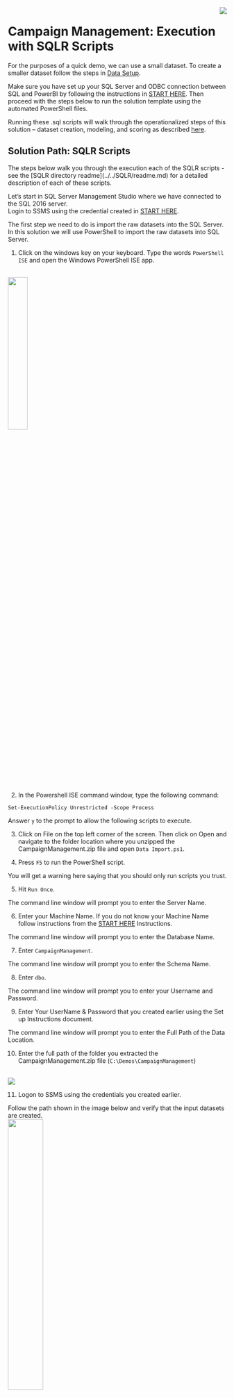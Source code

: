 <img src="../Images/management.png" align="right">
<h1>Campaign Management:
Execution with SQLR Scripts</h1>


For the purposes of a quick demo, we can use a small dataset. To create a smaller dataset follow the steps in <a href="Data_Setup.md">Data Setup</a>.

Make sure you have set up your SQL Server and ODBC connection between SQL and PowerBI by following the instructions in <a href="START_HERE.md">START HERE</a>.  Then proceed with the steps below to run the solution template using the automated PowerShell files. 


Running these .sql scripts will walk through the operationalized steps of this solution  – dataset creation, modeling, and scoring as described  [here](../data-scientist.md).

<h2>Solution Path:  SQLR Scripts</h2>
The steps below walk you through the execution each of the SQLR scripts - see the [SQLR directory readme](../../SQLR/readme.md) for a detailed description of each of these scripts.

Let’s start in SQL Server Management Studio where we have connected to the SQL 2016 server.  
Login to SSMS using the credential created in [START HERE](START_HERE.md).

The first step we need to do is import the raw datasets into the SQL Server. In this solution we will use PowerShell to import the raw datasets into SQL Server.  
 

1.	Click on the windows key on your keyboard. Type the words `PowerShell ISE` and open the Windows PowerShell ISE app.
<br/>
<img src="../Images/ps1.png" width="30%" >

2.	In the Powershell ISE command window, type the following command:
 ```
 Set-ExecutionPolicy Unrestricted -Scope Process
 ```
Answer `y` to the prompt to allow the following scripts to execute.

3.	Click on File on the top left corner of the screen. Then click on Open and navigate to the folder location where you unzipped the CampaignManagement.zip file and open `Data Import.ps1`.

4.	Press `F5` to run the PowerShell script.

 You will get a warning here saying that you should only run scripts you trust.

5.	Hit `Run Once`.

 The command line window will prompt you to enter the Server Name.

6.	Enter your Machine Name. If you do not know your Machine Name follow instructions from the [START HERE](START_HERE.md) Instructions.

 The command line window will prompt you to enter the Database Name.

7.	Enter `CampaignManagement`.

 The command line window will prompt you to enter the Schema Name.

8.	Enter `dbo`.

 The command line window will prompt you to enter your Username and Password. 

9.	Enter Your UserName & Password that you created earlier using the Set up Instructions document.

 The command line window will prompt you to enter the Full Path of the Data Location.

10.	Enter the full path of the folder you extracted the CampaignManagement.zip file (`C:\Demos\CampaignManagement`)
 <br/>
 <img src="../Images/sqlr10.png" > 
	 

11.	Logon to SSMS using the credentials you created earlier. 

 Follow the path shown in the image below and verify that the input datasets are created.
 <br/>
 <img src="../Images/sqlr11.png" width="40%"> 

 All the required input data sets have been created. Now we can move on to preprocessing the input datasets.

<h2>Preprocessing</h2>

12.	Open a new Query and type `USE CampaignManagement` into the query and `Execute`
 <br/>
 <img src="../Images/sqlr12.png" width="75%"> 

13.	Open `step2(a)_preprocessing_market_touchdown.sql` and click on `Execute`.

 This step creates the treats the market touchdown dataset for outliers
 <br/>
 <img src="../Images/sqlr13.png" width="75%"> 


14.	Open 2.	`step2(b)_preprocessing_lead_demography.sql` and click on `Execute`.

 This step creates the treats the target demography dataset for missing values.
 <br/>
 <img src="../Images/sqlr14.png" width="75%"> 

<h2>Feature Engineering</h2>

 Once the preprocessing is done, it’s now time to perform feature engineering on the market touchdown dataset.

15.	Open `step3_feature_engineering_market_touchdown.sql` and click on `Execute`.

 This step creates the new variables in the market touchdown dataset by aggregating the data in multiple levels.  The table is aggregated at a lead level, so variables like channel which will have more than one value for each user are pivoted and aggregated to variables like SMS count, Email count, Call Count, Last Communication Channel, Second Last Communication Channel etc. 
<br/>
<img src="../Images/sqlr15.png" width="75%"> 

 Take a look at the features created by running the following query in SSMS:
 ```
 SELECT TOP 1000 [Lead_Id]
      ,[Sms_Count]
      ,[Email_Count]
      ,[Call_Count]
      ,[Last_Channel]
      ,[Second_Last_Channel]
  FROM [CampaignManagement].[dbo].[market_touchdown_agg]
  ```

 Now that the feature engineering step is complete, we can now join all the input datasets to create the analytical dataset.

16.	Open `step4_ad_creation.sql` and click on `Execute`.

 This step merges the processed input datasets to create the analytical dataset. This step also splits the analytical dataset into a 70-30 train-test random sample.

 <br/>
 <img src="../Images/sqlr16.png" width="75%"> 
 

 The Analytical dataset is ready. We can start building the models now.


<h2>Model Development</h2>

17.	Open `step5(a)_model_train_rf.sql` and click on `Execute`.

 In this step the random forest model is trained on the training dataset.
 <br/>
 <img src="../Images/sqlr17.png" width="75%"> 


18.	Open `step5(b)_model_train_gbm.sql` and click on `Execute`.

 In this step the gradient boosting model is trained on the training dataset.
 <br/>
 <img src="../Images/sqlr18.png" width="75%">

 The model algorithms have been created. Now, we need to compute the model statistics.

19.	Open `step6_models_comparision.sql` and click on `Execute`.

 This step calculates model statistics like Accuracy and AUC on the test dataset for both the model algorithms.
 <br/>
 <img src="../Images/sqlr19.png" width="75%"> 

 The next step is to select the champion model using the model statistics and score the analytical dataset using the champion model.

20.	Open `step7(a)_scoring_leads.sql` and click on `Execute`.

 This step selects the champion model based on the AUC. It also scores the analytical dataset on the champion model.
 <br/>
 <img src="../Images/sqlr20.png" width="75%">

 Now that the champion model has been scored, we need to create the final dataset which will be used as the input for the dashboard.

21.	Open step7(b)_lead_scored_dataset.sql and click on `Execute`.
 <br/>
 <img src="../Images/sqlr21.png" width="75%">




22.	Once the PowerShell scripts have run, log into the SQL Server to view all the datasets that have been created in the `CampaignManagement` database.  Hit `Refresh` if necessary.
 <br/>
 <img src="../Images/alltables.png" width="30%">

 Right click on `dbo.lead_scored_dataset` and select `View Top 1000 Rows` to preview the scored data.
 
<h2>Visualizing Results </h2>
Now proceed to <a href="Visualize_Results.md">Visualizing Results with PowerBI</a>.

## Other Solution Paths
You have just completed the steps of the process using T-SQL commands to simulate data, train and score models.

If you wish to step-through the process from the perspective of a data scientist using your R IDE, see the [R Instructions](R_Instructions.md).

You may also want to try out the fully automated solution that simulates the data, trains and scores the models by executing PowerShell scripts. This is the fastest way to deploy. See [PowerShell Instructions](Powershell_Instructions.md) for this deployment.

